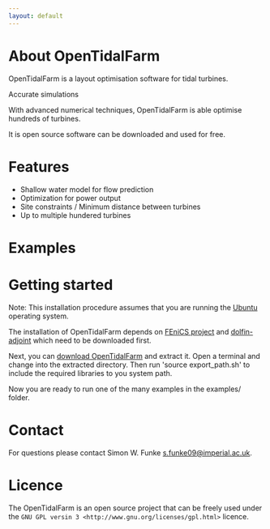 ```yaml
---
layout: default
---
```


About OpenTidalFarm 
===================
OpenTidalFarm is a layout optimisation software for tidal turbines.


Accurate simulations

With advanced numerical techniques, OpenTidalFarm is able optimise hundreds of turbines.

It is open source software can be downloaded and used for free.

Features 
========
* Shallow water model for flow prediction
* Optimization for power output
* Site constraints / Minimum distance between turbines
* Up to multiple hundered turbines

Examples
========

Getting started
===============
Note: This installation procedure assumes that you are running the [Ubuntu](http://www.ubuntu.com/) operating system.

The installation of OpenTidalFarm depends on [FEniCS project](http://fenicsproject.org/download/) and [dolfin-adjoint](http://dolfin-adjoint.org/download/index.html)
which need to be downloaded first. 

Next, you can [download OpenTidalFarm](https://github.com/funsim/OpenTidalFarm/zipball/master) and extract it.
Open a terminal and change into the extracted directory.
Then run
'source export\_path.sh'
to include the required libraries to you system path.

Now you are ready to run one of the many examples in the examples/ folder.


Contact
=======
For questions please contact Simon W. Funke <s.funke09@imperial.ac.uk>.


Licence
=======
The OpenTidalFarm is an open source project that can be freely used under the `GNU GPL versin 3 <http://www.gnu.org/licenses/gpl.html>` licence.
